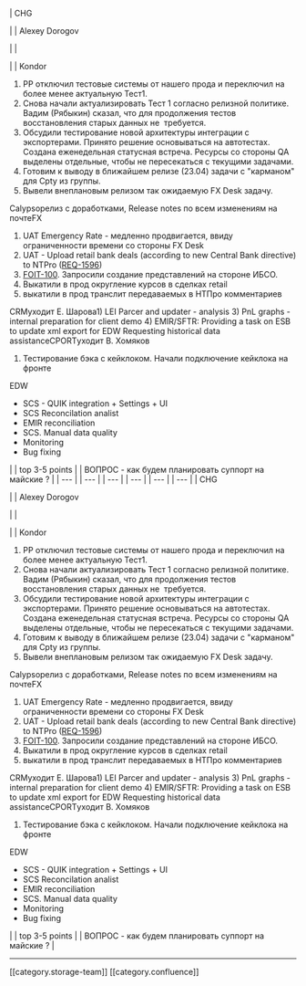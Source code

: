 





| CHG

 | 
| Alexey Dorogov

 | 
|    

 | 
| Kondor
1. РР отключил тестовые системы от нашего прода и переключил на более менее актуальную Тест1.
1. Снова начали актуализировать Тест 1 согласно релизной политике. Вадим (Рябыкин) сказал, что для продолжения тестов восстановления старых данных не  требуется.
1. Обсудили тестирование новой архитектуры интеграции с экспортерами. Принято решение основываться на автотестах. Создана еженедельная статусная встреча. Ресурсы со стороны QA выделены отдельные, чтобы не пересекаться с текущими задачами.
1. Готовим к выводу в ближайшем релизе (23.04) задачи с "карманом" для Cpty из группы.
1. Вывели внеплановым релизом так ожидаемую FX Desk задачу.

Calypsoрелиз с доработками, Release notes по всем изменениям на почтеFX
1. UAT Emergency Rate - медленно продвигается, ввиду ограниченности времени со стороны FX Desk
1. UAT - Upload retail bank deals (according to new Central Bank directive) to NTPro ([REQ-1596](http://jira/browse/REQ-1596))
1. [FOIT-100](http://jira/browse/FOIT-100). Запросили создание представлений на стороне ИБСО. 
1. Выкатили в прод округление курсов в сделках retail
1. выкатили в прод транслит передаваемых в НТПро комментариев

CRMуходит Е. Шарова1) LEI Parcer and updater - analysis 3) PnL graphs - internal preparation for client demo  4) EMIR/SFTR: Providing a task on ESB to update xml export for EDW Requesting historical data assistanceCPORTуходит В. Хомяков
1. Тестирование бэка с кейклоком. Начали подключение кейклока на фронте

EDW<ul><li>SCS - QUIK integration + Settings + UI</li><li>SCS Reconcilation analist</li><li>EMIR reconciliation</li><li>SCS. Manual data quality</li><li>Monitoring</li><li>Bug fixing</li></ul> | 
| top 3-5 points | 
| ВОПРОС - как будем планировать суппорт на майские ? | 
|  --- | 
|  --- | 
|  --- | 
|  --- | 
|  --- | 
|  --- | 
| CHG

 | 
| Alexey Dorogov

 | 
|    

 | 
| Kondor
1. РР отключил тестовые системы от нашего прода и переключил на более менее актуальную Тест1.
1. Снова начали актуализировать Тест 1 согласно релизной политике. Вадим (Рябыкин) сказал, что для продолжения тестов восстановления старых данных не  требуется.
1. Обсудили тестирование новой архитектуры интеграции с экспортерами. Принято решение основываться на автотестах. Создана еженедельная статусная встреча. Ресурсы со стороны QA выделены отдельные, чтобы не пересекаться с текущими задачами.
1. Готовим к выводу в ближайшем релизе (23.04) задачи с "карманом" для Cpty из группы.
1. Вывели внеплановым релизом так ожидаемую FX Desk задачу.

Calypsoрелиз с доработками, Release notes по всем изменениям на почтеFX
1. UAT Emergency Rate - медленно продвигается, ввиду ограниченности времени со стороны FX Desk
1. UAT - Upload retail bank deals (according to new Central Bank directive) to NTPro ([REQ-1596](http://jira/browse/REQ-1596))
1. [FOIT-100](http://jira/browse/FOIT-100). Запросили создание представлений на стороне ИБСО. 
1. Выкатили в прод округление курсов в сделках retail
1. выкатили в прод транслит передаваемых в НТПро комментариев

CRMуходит Е. Шарова1) LEI Parcer and updater - analysis 3) PnL graphs - internal preparation for client demo  4) EMIR/SFTR: Providing a task on ESB to update xml export for EDW Requesting historical data assistanceCPORTуходит В. Хомяков
1. Тестирование бэка с кейклоком. Начали подключение кейклока на фронте

EDW<ul><li>SCS - QUIK integration + Settings + UI</li><li>SCS Reconcilation analist</li><li>EMIR reconciliation</li><li>SCS. Manual data quality</li><li>Monitoring</li><li>Bug fixing</li></ul> | 
| top 3-5 points | 
| ВОПРОС - как будем планировать суппорт на майские ? | 







*****

[[category.storage-team]] 
[[category.confluence]] 
